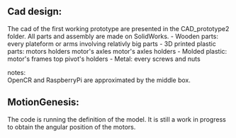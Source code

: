 ## Cad design:

  The cad of the first working prototype are presented in the CAD_prototype2 folder.
  All parts and assembly are made on SolidWorks.
      - Wooden parts:
          every plateform or arms involving relativly big parts
      - 3D printed plastic parts:
          motors holders
          motor's axles
          motor's axles holders
      - Molded plastic:
          motor's frames
          top pivot's holders
      - Metal:
          every screws and nuts
      
 notes:    
   OpenCR and RaspberryPi are approximated by the middle box.

## MotionGenesis:
  The code is running the definition of the model.
  It is still a work in progress to obtain the angular position of the motors.
